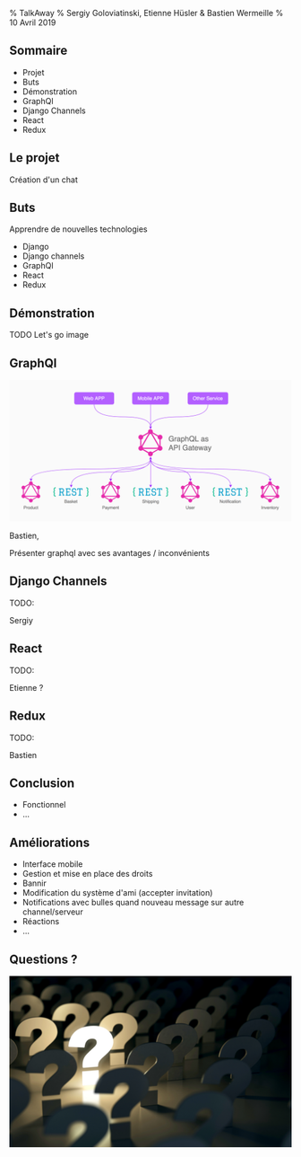 % TalkAway
% Sergiy Goloviatinski, Etienne Hüsler & Bastien Wermeille
% 10 Avril 2019

## Sommaire

* Projet
* Buts
* Démonstration
* GraphQl
* Django Channels
* React
* Redux

## Le projet
Création d'un chat

## Buts
Apprendre de nouvelles technologies

* Django
* Django channels
* GraphQl
* React
* Redux

<aside class="notes">

</aside>

## Démonstration
TODO Let's go image

<aside class="notes">

</aside>

## GraphQl
![GraphQL structure](./images/graphql_schema.png)

<aside class="notes">
Bastien,

Présenter graphql avec ses avantages / inconvénients
</aside>


## Django Channels
TODO:


<aside class="notes">
Sergiy
</aside>

## React
TODO:

<aside class="notes">
Etienne ?
</aside>

## Redux
TODO:

<aside class="notes">
Bastien
</aside>

## Conclusion

* Fonctionnel
* ...

<aside class="notes">

</aside>

## Améliorations

* Interface mobile
* Gestion et mise en place des droits
* Bannir
* Modification du système d'ami (accepter invitation)
* Notifications avec bulles quand nouveau message sur autre channel/serveur
* Réactions
* ...

<aside class="notes">

</aside>

## Questions ?
![](./images/questions.jpg)
